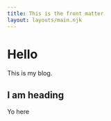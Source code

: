 ```yaml
---
title: This is the front matter
layout: layouts/main.njk
---
```


# Hello

This is my blog.

<h2>I am heading</h2>

Yo here
